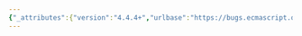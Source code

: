 ```yaml
---
{"_attributes":{"version":"4.4.4+","urlbase":"https://bugs.ecmascript.org/","maintainer":"dherman@mozilla.com"},"bug":{"bug_id":4341,"creation_ts":"2015-04-29 09:46:00 -0700","short_desc":"22.1.3.24 Array.prototype.sort (comparefn): Replace \"Array object\" with \"object\"","delta_ts":"2015-10-02 13:14:04 -0700","product":"Draft for 6th Edition","component":"editorial issue","version":"Rev 38: April 14, 2015 Final Draft","rep_platform":"All","op_sys":"All","bug_status":"RESOLVED","resolution":"FIXED","priority":"Normal","bug_severity":"normal","everconfirmed":true,"reporter":{"uid":"andrebargull","name":"André Bargull"},"assigned_to":{"uid":"allen","name":"Allen Wirfs-Brock"},"long_desc":[{"commentid":14340,"comment_count":0,"who":{"uid":"andrebargull","name":"André Bargull"},"bug_when":"2015-04-29 09:46:49 -0700","thetext":"22.1.3.24 Array.prototype.sort (comparefn)\n\n---\nWithin this specification of the sort method, an Array object, obj, is said to be sparse if the following algorithm returns true:\n---\n\n\"Array object\" -> \"object\""},{"commentid":14356,"comment_count":1,"who":{"uid":"allen","name":"Allen Wirfs-Brock"},"bug_when":"2015-04-29 14:19:06 -0700","thetext":"fix in rev39 publication draft"}]}}
---
```

